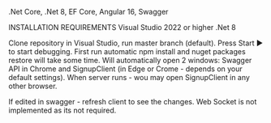 .Net Core, .Net 8, EF Core, Angular 16, Swagger

INSTALLATION REQUIREMENTS
Visual Studio 2022 or higher
.Net 8

Clone repository in Visual Studio, run master branch (default). Press Start ▶ to start debugging.
First run automatic npm install and nuget packages restore will take some time. 
Will automatically open 2 windows: Swagger API in Chrome and SignupClient (in Edge or Crome - depends on your default settings). 
When server runs - wou may open SignupClient in any other browser.

If edited in swagger - refresh client to see the changes. Web Socket is not implemented as its not required. 
